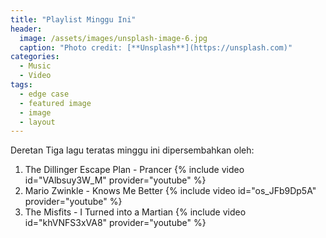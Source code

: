 ```yaml
---
title: "Playlist Minggu Ini"
header:
  image: /assets/images/unsplash-image-6.jpg
  caption: "Photo credit: [**Unsplash**](https://unsplash.com)"
categories:
  - Music
  - Video
tags:
  - edge case
  - featured image
  - image
  - layout
---
```

Deretan Tiga lagu teratas minggu ini dipersembahkan oleh:

1. The Dillinger Escape Plan - Prancer
{% include video id="VAlbsuy3W_M" provider="youtube" %}
2. Mario Zwinkle - Knows Me Better
{% include video id="os_JFb9Dp5A" provider="youtube" %}
3. The Misfits - I Turned into a Martian
{% include video id="khVNFS3xVA8" provider="youtube" %}
